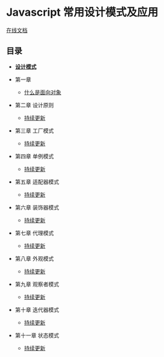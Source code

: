 # Javascript 常用设计模式及应用

[在线文档](https://yang657850144.github.io/design-patterns/#/zh/object)

## 目录

* [**设计模式**](https://yang657850144.github.io/design-patterns/#/zh/object)

* 第一章
  * [什么是面向对象](https://yang657850144.github.io/design-patterns/#/zh/object)
* 第二章 设计原则
  * [持续更新](#)
* 第三章 工厂模式
  * [持续更新](#)
* 第四章 单例模式
  * [持续更新](#)
* 第五章 适配器模式
  * [持续更新](#)
* 第六章 装饰器模式
  * [持续更新](#)
* 第七章 代理模式
  * [持续更新](#)
* 第八章 外观模式
  * [持续更新](#)
* 第九章 观察者模式
  * [持续更新](#)
* 第十章 迭代器模式
  * [持续更新](#)
* 第十一章 状态模式
  * [持续更新](#)